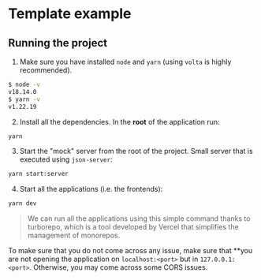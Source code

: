 # Template example

## Running the project

1. Make sure you have installed `node` and `yarn` (using `volta` is highly
recommended).

```sh
$ node -v
v18.14.0
$ yarn -v
v1.22.19
```

2. Install all the dependencies. In the **root** of the application run:

```sh
yarn
```

3. Start the "mock" server from the root of the project. Small server that is
   executed using `json-server`:

```sh
yarn start:server
```

4. Start all the applications (i.e. the frontends):

```sh
yarn dev
```

> We can run all the applications using this simple command thanks to turborepo,
> which is a tool developed by Vercel that simplifies the management of
> monorepos.

To make sure that you do not come across any issue, make sure that **you are not
opening the application on `localhost:<port>` but in `127.0.0.1:<port>`.
Otherwise, you may come across some CORS issues.
